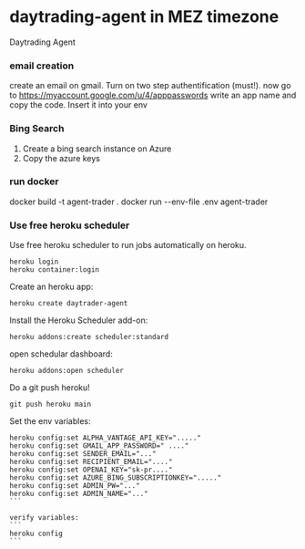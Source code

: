 # daytrading-agent in MEZ timezone
Daytrading Agent


### email creation
create an email on gmail.
Turn on two step authentification (must!).
now go to https://myaccount.google.com/u/4/apppasswords
write an app name and copy the code. Insert it into your env


### Bing Search
1. Create a bing search instance on Azure 
2. Copy the azure keys


### run docker
docker build -t agent-trader .
docker run --env-file .env agent-trader

### Use free heroku scheduler
Use free heroku scheduler to run jobs automatically on heroku.

```
heroku login
heroku container:login
```

Create an heroku app:
```
heroku create daytrader-agent
```

Install the Heroku Scheduler add-on:
```
heroku addons:create scheduler:standard
```

open schedular dashboard:
```
heroku addons:open scheduler
```

Do a git push heroku!
```
git push heroku main
```

Set the env variables:
````
heroku config:set ALPHA_VANTAGE_API_KEY="....."
heroku config:set GMAIL_APP_PASSWORD=" ...."
heroku config:set SENDER_EMAIL="..."
heroku config:set RECIPIENT_EMAIL="...."
heroku config:set OPENAI_KEY="sk-pr...."
heroku config:set AZURE_BING_SUBSCRIPTIONKEY="....."
heroku config:set ADMIN_PW="..."
heroku config:set ADMIN_NAME="..."
```

verify variables:
```
heroku config
```